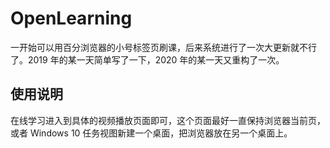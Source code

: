 # OpenLearning

一开始可以用百分浏览器的小号标签页刷课，后来系统进行了一次大更新就不行了。2019 年的某一天简单写了一下，2020 年的某一天又重构了一次。

## 使用说明

在线学习进入到具体的视频播放页面即可，这个页面最好一直保持浏览器当前页，或者 Windows 10 任务视图新建一个桌面，把浏览器放在另一个桌面上。
